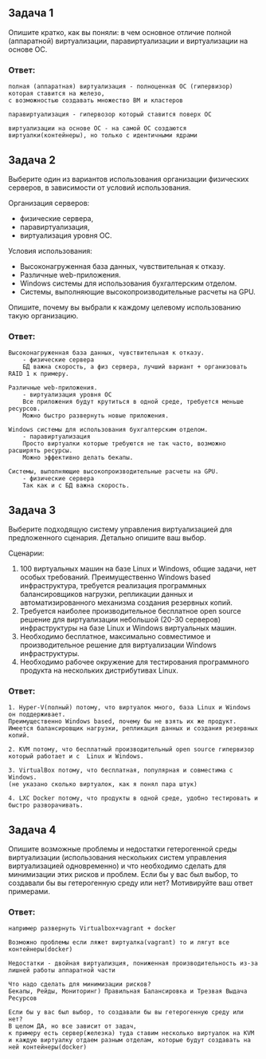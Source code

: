 ## Задача 1

Опишите кратко, как вы поняли: в чем основное отличие полной (аппаратной) виртуализации, паравиртуализации и виртуализации на основе ОС.

### Ответ:
```text
полная (аппаратная) виртуализация - полноценная ОС (гипервизор) которая ставится на железо,
с возможностью создавать множество ВМ и кластеров

паравиртуализация - гипервозор который ставится поверх ОС

виртуализации на основе ОС - на самой ОС создаются виртуалки(контейнеры), но только с идентичными ядрами
```

## Задача 2

Выберите один из вариантов использования организации физических серверов, в зависимости от условий использования.

Организация серверов:
- физические сервера,
- паравиртуализация,
- виртуализация уровня ОС.

Условия использования:
- Высоконагруженная база данных, чувствительная к отказу.
- Различные web-приложения.
- Windows системы для использования бухгалтерским отделом.
- Системы, выполняющие высокопроизводительные расчеты на GPU.

Опишите, почему вы выбрали к каждому целевому использованию такую организацию.

### Ответ:
```text
Высоконагруженная база данных, чувствительная к отказу.
    - физические сервера
    БД важна скорость, а физ сервера, лучший вариант + организовать RAID 1 к примеру. 

Различные web-приложения.
    - виртуализация уровня ОС
    Все приложения будут крутиться в одной среде, требуется меньше ресурсов.
    Можно быстро развернуть новые приложения.
    
Windows системы для использования бухгалтерским отделом.
    - паравиртуализация
    Просто виртуалки которые требуются не так часто, возможно расширять ресурсы.
    Можно эффективно делать бекапы.

Системы, выполняющие высокопроизводительные расчеты на GPU.
    - физические сервера
    Так как и с БД важна скорость.
```

## Задача 3

Выберите подходящую систему управления виртуализацией для предложенного сценария. Детально опишите ваш выбор.

Сценарии:

1. 100 виртуальных машин на базе Linux и Windows, общие задачи, нет особых требований. Преимущественно Windows based инфраструктура, требуется реализация программных балансировщиков нагрузки, репликации данных и автоматизированного механизма создания резервных копий.
2. Требуется наиболее производительное бесплатное open source решение для виртуализации небольшой (20-30 серверов) инфраструктуры на базе Linux и Windows виртуальных машин.
3. Необходимо бесплатное, максимально совместимое и производительное решение для виртуализации Windows инфраструктуры.
4. Необходимо рабочее окружение для тестирования программного продукта на нескольких дистрибутивах Linux.

### Ответ:
```text
1. Hyper-V(полный) потому, что виртуалок много, база Linux и Windows он поддерживает.
Преимущественно Windows based, почему бы не взять их же продукт.
Имеется балансировщик нагрузки, репликация данных и создания резервных копий.

2. KVM потому, что бесплатный производительный open source гипервизор который работает и с  Linux и Windows.

3. VirtualBox потому, что бесплатная, популярная и совместима с Windows.
(не указано сколько виртуалок, как я понял пара штук)

4. LXC Docker потому, что продукты в одной среде, удобно тестировать и быстро разворачивать.
```

## Задача 4

Опишите возможные проблемы и недостатки гетерогенной среды виртуализации (использования нескольких систем управления виртуализацией одновременно) и что необходимо сделать для минимизации этих рисков и проблем. Если бы у вас был выбор, то создавали бы вы гетерогенную среду или нет? Мотивируйте ваш ответ примерами.

### Ответ:
```text
например развернуть Virtualbox+vagrant + docker

Возможно проблемы если ляжет виртуалка(vagrant) то и лягут все контейнеры(docker)

Недостатки - двойная виртуализция, пониженная производительность из-за лишней работы аппаратной части

Что надо сделать для минимизации рисков?
Бекапы, Рейды, Мониторинг) Правильная Балансировка и Трезвая Выдача Ресурсов

Если бы у вас был выбор, то создавали бы вы гетерогенную среду или нет? 
В целом ДА, но все зависит от задач,
к примеру есть сервер(железка) туда ставим несколько виртуалок на KVM
и каждую виртуалку отдаем разным отделам, которые будут создавать на ней контейнеры(docker)
```
